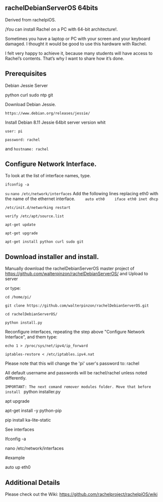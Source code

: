 rachelDebianServerOS 64bits
---------------

Derived from rachelpiOS.

¡You can install Rachel on a PC with 64-bit architecture!.

Sometimes you have a laptop or PC with your screen and your keyboard damaged. I thought it would be good to use this hardware with Rachel.

I felt very happy to achieve it, because many students will have access to Rachel’s contents. That’s why I want to share how it’s done.


Prerequisites
---------------
Debian Jessie Server

python
curl
sudo
ntp
git

Download Debian Jessie.

`https://www.debian.org/releases/jessie/`

Install Debian 8.11 Jessie 64bit server version whit 

`user: pi`

`password: rachel`

and `hostname: rachel`

Configure Network Interface.
---------------
To look at the list of interface names, type.

`ifconfig -a`

`su`
`nano /etc/network/interfaces`
Add the following lines replacing eth0 with the name of the ethernet interface.
`    auto eth0`
`    iface eth0 inet dhcp`

`/etc/init.d/networking restart`

`verify /etc/apt/source.list`

`apt-get update`

`apt-get upgrade`

`apt-get install python curl sudo git`

Download installer and install.
---------------

Manually download the rachelDebianServerOS master project of https://github.com/walterpinzon/rachelDebianServerOS/ and Upload to server

or type:

`cd /home/pi/`

`git clone https://github.com/walterpinzon/rachelDebianServerOS.git`

`cd rachelDebianServerOS/`

`python install.py`


Reconfigure interfaces, repeating the step above "Configure Network Interface", and them type:

`echo 1 > /proc/sys/net/ipv4/ip_forward`

`iptables-restore < /etc/iptables.ipv4.nat`


Please note that this will change the 'pi' user's password to: rachel

All default username and passwords will be rachel/rachel unless noted differently.

`IMPORTANT: The next comand remover modules folder. Move that before install `
python installer.py

apt upgrade

apt-get install -y python-pip

pip install ka-lite-static


See interfaces

Ifconfig -a

nano /etc/network/interfaces

#example

auto up eth0



Additional Details
---------------
Please check out the Wiki: https://github.com/rachelproject/rachelpiOS/wiki
